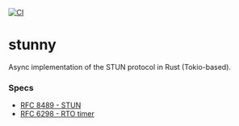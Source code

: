[![CI](https://github.com/DanglingPointer/stunny/actions/workflows/ci.yml/badge.svg)](https://github.com/DanglingPointer/stunny/actions/workflows/ci.yml)

# stunny
Async implementation of the STUN protocol in Rust (Tokio-based).

### Specs
- [RFC 8489 - STUN](https://datatracker.ietf.org/doc/html/rfc8489)
- [RFC 6298 - RTO timer](https://datatracker.ietf.org/doc/html/rfc6298)

